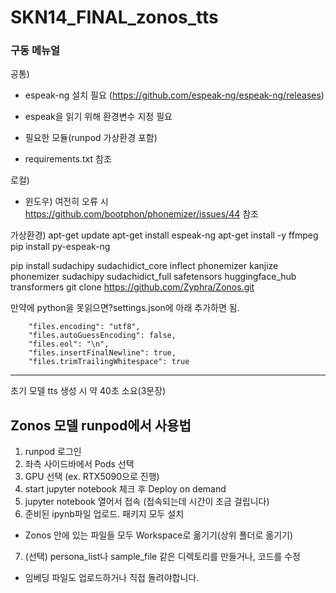 # SKN14_FINAL_zonos_tts




### 구동 메뉴얼

공통)
- espeak-ng 설치 필요 (https://github.com/espeak-ng/espeak-ng/releases)
- espeak을 읽기 위해 환경변수 지정 필요

- 필요한 모듈(runpod 가상환경 포함)
- requirements.txt 참조



로컬)
- 윈도우) 여전히 오류 시 https://github.com/bootphon/phonemizer/issues/44 참조





가상환경)
apt-get update
apt-get install espeak-ng
apt-get install -y ffmpeg
pip install py-espeak-ng

pip install sudachipy sudachidict_core inflect phonemizer kanjize phonemizer sudachipy sudachidict_full safetensors huggingface_hub transformers
git clone https://github.com/Zyphra/Zonos.git


만약에 python을 못읽으면?settings.json에 아래 추가하면 됨.
```
    "files.encoding": "utf8",
    "files.autoGuessEncoding": false,
    "files.eol": "\n",
    "files.insertFinalNewline": true,
    "files.trimTrailingWhitespace": true
```





---
초기 모델 tts 생성 시 약 40초 소요(3문장)



## Zonos 모델 runpod에서 사용법

1. runpod 로그인
2. 좌측 사이드바에서 Pods 선택
3. GPU 선택 (ex. RTX5090으로 진행)
4. start jupyter notebook 체크 후 Deploy on demand
5. jupyter notebook 열어서 접속 (접속되는데 시간이 조금 걸립니다)
6. 준비된 ipynb파일 업로드. 패키지 모두 설치
- Zonos 안에 있는 파일들 모두 Workspace로 옮기기(상위 폴더로 옮기기)
7. (선택) persona_list나 sample_file 같은 디렉토리를 만들거나, 코드를 수정
- 임베딩 파일도 업로드하거나 직접 돌려야합니다.